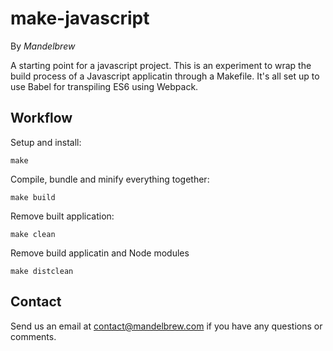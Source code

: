 # make-javascript

By *Mandelbrew*

A starting point for a javascript project. This is an experiment to wrap the build process of a Javascript applicatin through a Makefile. It's all set up to use Babel for transpiling ES6 using Webpack.

## Workflow

Setup and install:

	make

Compile, bundle and minify everything together:

	make build
	
Remove built application:

	make clean
	
Remove build applicatin and Node modules

	make distclean
	
## Contact

Send us an email at contact@mandelbrew.com if you have any questions or comments. 